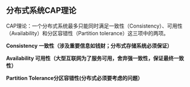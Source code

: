 ## 分布式系统CAP理论

CAP理论：一个分布式系统最多只能同时满足一致性（Consistency）、可用性（Availability）和分区容错性（Partition tolerance）这三项中的两项。

**Consistency 一致性（涉及重要信息如钱财；分布式存储系统必须保证）**

**Availability 可用性（大型互联网为了服务可用，舍弃强一致性，保证最终一致性）**

**Partition Tolerance分区容错性\(分布式必须要考虑的问题）**

